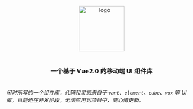 <p align="center">
  <a href="https://xiaojun1994.github.io/unique-ui/examples/dist/index.html" target="_blank">
    <img alt="logo" src="https://xiaojun1994.github.io/unique-ui/examples/assets/images/logo.png" height="120" style="margin-bottom: 10px;">
  </a>
</p>

<h3 align="center" style="margin: 30px 0 35px;">一个基于 Vue2.0 的移动端 UI 组件库</h3>

_闲时所写的一个组件库，代码和灵感来自于 `vant`、`element`、`cube`、`vux` 等 UI 库，目前还在开发阶段，无法应用到项目中，随心情更新。_

